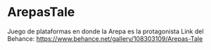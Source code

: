 # ArepasTale
Juego de plataformas en donde la Arepa es la protagonista
Link del Behance:
https://www.behance.net/gallery/108303109/Arepas-Tale
